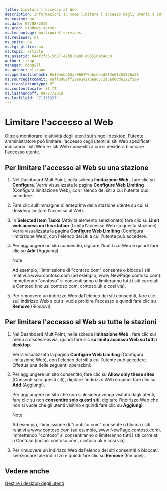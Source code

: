 ```yaml
---
title: Limitare l'accesso al Web
description: Informazioni su come limitare l'accesso degli utenti a Internet in MultiPoint Services
ms.custom: na
ms.date: 07/08/2016
ms.prod: windows-server
ms.technology: multipoint-services
ms.reviewer: na
ms.suite: na
ms.tgt_pltfrm: na
ms.topic: article
ms.assetid: 044f2fd5-5b87-42bb-ba0d-c06516ac48c8
author: lizap
manager: dongill
ms.author: elizapo
ms.openlocfilehash: 8e12eebd55aa066979bbcbe4d2f3e613b5876a01
ms.sourcegitcommit: 6aff3d88ff22ea141a6ea6572a5ad8dd6321f199
ms.translationtype: MT
ms.contentlocale: it-IT
ms.lasthandoff: 09/27/2019
ms.locfileid: "71395327"
---
```

# <a name="limit-web-access"></a>Limitare l'accesso al Web
Oltre a monitorare le attività degli utenti sui singoli desktop, l'utente amministratore può limitare l'accesso degli utenti ai siti Web specificati indicando i siti Web e i siti Web consentiti a cui si desidera bloccare l'accesso utente.  
  
## <a name="to-limit-web-access-on-a-station"></a>Per limitare l'accesso al Web su una stazione  
  
1. Nel Dashboard MultiPoint, nella scheda **limitazione Web** , fare clic su **Configura**. Verrà visualizzata la pagina **Configure Web Limiting** (Configura limitazione Web), con l'elenco dei siti a cui l'utente può accedere.  
  
2. Fare clic sull'immagine di anteprima della stazione utente su cui si desidera limitare l'accesso al Web.  
  
3. In **Selected Item Tasks** (Attività elemento selezionato) fare clic su **Limit web access on this station** (Limita l'accesso Web su questa stazione). Verrà visualizzata la pagina **Configure Web Limiting** (Configura limitazione Web), con l'elenco dei siti a cui l'utente può accedere.  
  
4. Per aggiungere un sito consentito, digitare l'indirizzo Web e quindi fare clic su **Add** (Aggiungi).  
  
   > [!NOTE]
   > Ad esempio, l'immissione di "contoso.com" consente o blocca i siti relativi a\.www contoso.com (ad esempio,\.www NewPage.contoso.com). Immettendo "contoso" si consentiranno o limiteranno tutti i siti correlati a Contoso (inclusi contoso.com, contoso.uk e così via).  
  
5. Per rimuovere un indirizzo Web dall'elenco dei siti consentiti, fare clic sull'indirizzo Web a cui si vuole proibire l'accesso e quindi fare clic su **Remove** (Rimuovi).  
  
## <a name="to-limit-web-access-on-all-stations"></a>Per limitare l'accesso al Web su tutte le stazioni  
  
1. Nel Dashboard MultiPoint, nella scheda **limitazione Web** , fare clic sul menu a discesa\-avvia, quindi fare clic **su limita accesso Web su tutti i desktop**.  
  
   Verrà visualizzata la pagina **Configure Web Limiting** (Configura limitazione Web), con l'elenco dei siti a cui l'utente può accedere. Effettua una delle seguenti operazioni:  
  
2. Per aggiungere un sito consentito, fare clic su **Allow only these sites** (Consenti solo questi siti), digitare l'indirizzo Web e quindi fare clic su **Add** (Aggiungi).  
  
   Per aggiungere un sito che non si desidera venga visitato dagli utenti, fare clic su non **consentire solo questi siti**, digitare l'indirizzo Web che non si vuole che gli utenti visitino e quindi fare clic su **Aggiungi**.  
  
   > [!NOTE]
   > Ad esempio, l'immissione di "contoso.com" consente o blocca i siti relativi a www.contoso.com (ad esempio,\.www NewPage.contoso.com). Immettendo "contoso" si consentiranno o limiteranno tutti i siti correlati a Contoso (inclusi contoso.com, contoso.uk e così via).  
  
3. Per rimuovere un indirizzo Web dall'elenco dei siti consentiti o bloccati, selezionare tale indirizzo e quindi fare clic su **Remove** (Rimuovi).  
  
## <a name="see-also"></a>Vedere anche  
[Gestire i desktop degli utenti](manage-user-desktops-using-multipoint-dashboard.md)  
